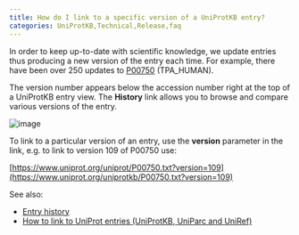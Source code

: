 ```yaml
---
title: How do I link to a specific version of a UniProtKB entry?
categories: UniProtKB,Technical,Release,faq
---
```


In order to keep up-to-date with scientific knowledge, we update entries thus producing a new version of the entry each time. For example, there have been over 250 updates to [P00750](https://www.uniprot.org/uniprotkb/P00750) (TPA\_HUMAN).

The version number appears below the accession number right at the top of a UniProtKB entry view. The **History** link allows you to browse and compare various versions of the entry.

![image](https://github.com/ebi-uniprot/uniprot-manual/raw/main/images/entry_history_link.png)

To link to a particular version of an entry, use the **version** parameter in the link, e.g. to link to version 109 of P00750 use:

[https://www.uniprot.org/uniprot/P00750.txt?version=109](https://www.uniprot.org/uniprotkb/P00750.txt?version=109)

See also:

-   [Entry history](https://www.uniprot.org/help/entry%5Fhistory)
-   [How to link to UniProt entries (UniProtKB, UniParc and UniRef)](https://www.uniprot.org/help/linking%5Fto%5Funiprot)
